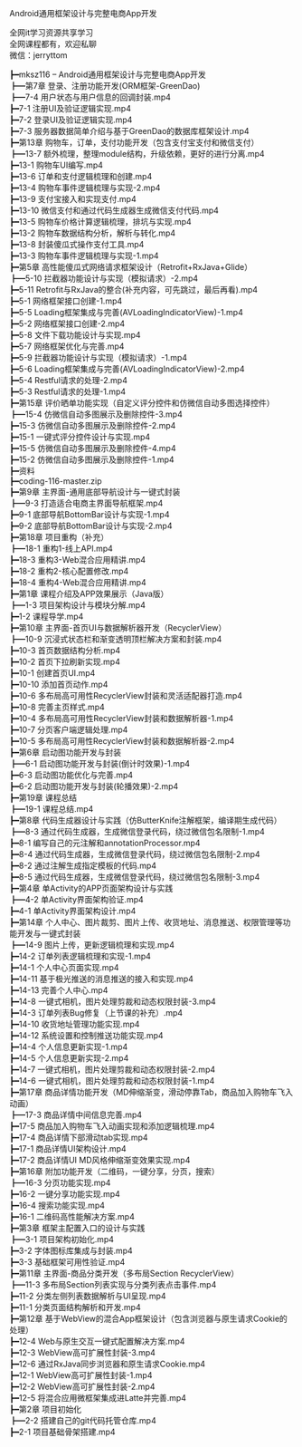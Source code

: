 Android通用框架设计与完整电商App开发

全网it学习资源共享学习<br>全网课程都有，欢迎私聊<br>微信：jerryttom<br>

┣━mksz116 – Android通用框架设计与完整电商App开发<br> ┣━第7章 登录、注册功能开发(ORM框架-GreenDao)<br> ┣━7-4 用户状态与用户信息的回调封装.mp4<br> ┣━7-1 注册UI及验证逻辑实现.mp4<br> ┣━7-2 登录UI及验证逻辑实现.mp4<br> ┣━7-3 服务器数据简单介绍与基于GreenDao的数据库框架设计.mp4<br> ┣━第13章 购物车，订单，支付功能开发（包含支付宝支付和微信支付）<br> ┣━13-7 额外梳理，整理module结构，升级依赖，更好的进行分离.mp4<br> ┣━13-1 购物车UI编写.mp4<br> ┣━13-6 订单和支付逻辑梳理和创建.mp4<br> ┣━13-4 购物车事件逻辑梳理与实现-2.mp4<br> ┣━13-9 支付宝接入和实现支付.mp4<br> ┣━13-10 微信支付和通过代码生成器生成微信支付代码.mp4<br> ┣━13-5 购物车价格计算逻辑梳理，排坑与实现.mp4<br> ┣━13-2 购物车数据结构分析，解析与转化.mp4<br> ┣━13-8 封装傻瓜式操作支付工具.mp4<br> ┣━13-3 购物车事件逻辑梳理与实现-1.mp4<br> ┣━第5章 高性能傻瓜式网络请求框架设计（Retrofit+RxJava+Glide）<br> ┣━5-10 拦截器功能设计与实现（模拟请求）-2.mp4<br> ┣━5-11 Retrofit与RxJava的整合(补充内容，可先跳过，最后再看).mp4<br> ┣━5-1 网络框架接口创建-1.mp4<br> ┣━5-5 Loading框架集成与完善(AVLoadingIndicatorView)-1.mp4<br> ┣━5-2 网络框架接口创建-2.mp4<br> ┣━5-8 文件下载功能设计与实现.mp4<br> ┣━5-7 网络框架优化与完善.mp4<br> ┣━5-9 拦截器功能设计与实现（模拟请求）-1.mp4<br> ┣━5-6 Loading框架集成与完善(AVLoadingIndicatorView)-2.mp4<br> ┣━5-4 Restful请求的处理-2.mp4<br> ┣━5-3 Restful请求的处理-1.mp4<br> ┣━第15章 评价晒单功能实现（自定义评分控件和仿微信自动多图选择控件）<br> ┣━15-4 仿微信自动多图展示及删除控件-3.mp4<br> ┣━15-3 仿微信自动多图展示及删除控件-2.mp4<br> ┣━15-1 一键式评分控件设计与实现.mp4<br> ┣━15-5 仿微信自动多图展示及删除控件-4.mp4<br> ┣━15-2 仿微信自动多图展示及删除控件-1.mp4<br> ┣━资料<br> ┣━coding-116-master.zip<br> ┣━第9章 主界面-通用底部导航设计与一键式封装<br> ┣━9-3 打造适合电商主界面导航框架.mp4<br> ┣━9-1 底部导航BottomBar设计与实现-1.mp4<br> ┣━9-2 底部导航BottomBar设计与实现-2.mp4<br> ┣━第18章 项目重构（补充）<br> ┣━18-1 重构1-线上API.mp4<br> ┣━18-3 重构3-Web混合应用精讲.mp4<br> ┣━18-2 重构2-核心配置修改.mp4<br> ┣━18-4 重构4-Web混合应用精讲.mp4<br> ┣━第1章 课程介绍及APP效果展示（Java版）<br> ┣━1-3 项目架构设计与模块分解.mp4<br> ┣━1-2 课程导学.mp4<br> ┣━第10章 主界面-首页UI与数据解析器开发（RecyclerView）<br> ┣━10-9 沉浸式状态栏和渐变透明顶栏解决方案和封装.mp4<br> ┣━10-3 首页数据结构分析.mp4<br> ┣━10-2 首页下拉刷新实现.mp4<br> ┣━10-1 创建首页UI.mp4<br> ┣━10-10 添加首页动作.mp4<br> ┣━10-6 多布局高可用性RecyclerView封装和灵活适配器打造.mp4<br> ┣━10-8 完善主页样式.mp4<br> ┣━10-4 多布局高可用性RecyclerView封装和数据解析器-1.mp4<br> ┣━10-7 分页客户端逻辑处理.mp4<br> ┣━10-5 多布局高可用性RecyclerView封装和数据解析器-2.mp4<br> ┣━第6章 启动图功能开发与封装<br> ┣━6-1 启动图功能开发与封装(倒计时效果)-1.mp4<br> ┣━6-3 启动图功能优化与完善.mp4<br> ┣━6-2 启动图功能开发与封装(轮播效果)-2.mp4<br> ┣━第19章 课程总结<br> ┣━19-1 课程总结.mp4<br> ┣━第8章 代码生成器设计与实践（仿ButterKnife注解框架，编译期生成代码）<br> ┣━8-3 通过代码生成器，生成微信登录代码，绕过微信包名限制-1.mp4<br> ┣━8-1 编写自己的元注解和annotationProcessor.mp4<br> ┣━8-4 通过代码生成器，生成微信登录代码，绕过微信包名限制-2.mp4<br> ┣━8-2 通过注解生成指定模板的代码.mp4<br> ┣━8-5 通过代码生成器，生成微信登录代码，绕过微信包名限制-3.mp4<br> ┣━第4章 单Activity的APP页面架构设计与实践<br> ┣━4-2 单Activity界面架构验证.mp4<br> ┣━4-1 单Activity界面架构设计.mp4<br> ┣━第14章 个人中心、图片裁剪、图片上传、收货地址、消息推送、权限管理等功能开发与一键式封装<br> ┣━14-9 图片上传，更新逻辑梳理和实现.mp4<br> ┣━14-2 订单列表逻辑梳理和实现-1.mp4<br> ┣━14-1 个人中心页面实现.mp4<br> ┣━14-11 基于极光推送的消息推送的接入和实现.mp4<br> ┣━14-13 完善个人中心.mp4<br> ┣━14-8 一键式相机，图片处理剪裁和动态权限封装-3.mp4<br> ┣━14-3 订单列表Bug修复（上节课的补充）.mp4<br> ┣━14-10 收货地址管理功能实现.mp4<br> ┣━14-12 系统设置和控制推送功能实现.mp4<br> ┣━14-4 个人信息更新实现-1.mp4<br> ┣━14-5 个人信息更新实现-2.mp4<br> ┣━14-7 一键式相机，图片处理剪裁和动态权限封装-2.mp4<br> ┣━14-6 一键式相机，图片处理剪裁和动态权限封装-1.mp4<br> ┣━第17章 商品详情功能开发（MD伸缩渐变，滑动停靠Tab，商品加入购物车飞入动画）<br> ┣━17-3 商品详情中间信息完善.mp4<br> ┣━17-5 商品加入购物车飞入动画实现和添加逻辑梳理.mp4<br> ┣━17-4 商品详情下部滑动tab实现.mp4<br> ┣━17-1 商品详情UI架构设计.mp4<br> ┣━17-2 商品详情UI MD风格伸缩渐变效果实现.mp4<br> ┣━第16章 附加功能开发（二维码，一键分享，分页，搜索）<br> ┣━16-3 分页功能实现.mp4<br> ┣━16-2 一键分享功能实现.mp4<br> ┣━16-4 搜索功能实现.mp4<br> ┣━16-1 二维码高性能解决方案.mp4<br> ┣━第3章 框架主配置入口的设计与实践<br> ┣━3-1 项目架构初始化.mp4<br> ┣━3-2 字体图标库集成与封装.mp4<br> ┣━3-3 基础框架可用性验证.mp4<br> ┣━第11章 主界面-商品分类开发（多布局Section RecyclerView）<br> ┣━11-3 多布局Section列表实现与分类列表点击事件.mp4<br> ┣━11-2 分类左侧列表数据解析与UI呈现.mp4<br> ┣━11-1 分类页面结构解析和开发.mp4<br> ┣━第12章 基于WebView的混合App框架设计（包含浏览器与原生请求Cookie的处理）<br> ┣━12-4 Web与原生交互一键式配置解决方案.mp4<br> ┣━12-3 WebView高可扩展性封装-3.mp4<br> ┣━12-6 通过RxJava同步浏览器和原生请求Cookie.mp4<br> ┣━12-1 WebView高可扩展性封装-1.mp4<br> ┣━12-2 WebView高可扩展性封装-2.mp4<br> ┣━12-5 将混合应用微框架集成进Latte并完善.mp4<br> ┣━第2章 项目初始化<br> ┣━2-2 搭建自己的git代码托管仓库.mp4<br> ┣━2-1 项目基础骨架搭建.mp4